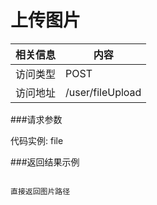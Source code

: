 


# 上传图片
 相关信息 | 内容
 ------ | ------
 访问类型 | POST
 访问地址 | /user/fileUpload

###请求参数

 代码实例:
   file

###返回结果示例

```

直接返回图片路径



```
